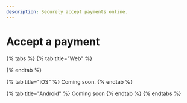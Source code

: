 ```yaml
---
description: Securely accept payments online.
---
```


# Accept a payment

{% tabs %}
{% tab title="Web" %}

{% endtab %}

{% tab title="iOS" %}
Coming soon.
{% endtab %}

{% tab title="Android" %}
Coming soon
{% endtab %}
{% endtabs %}
